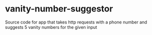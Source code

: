 # vanity-number-suggestor
Source code for app that takes http requests with a phone number and suggests 5 vanity numbers for the given input
